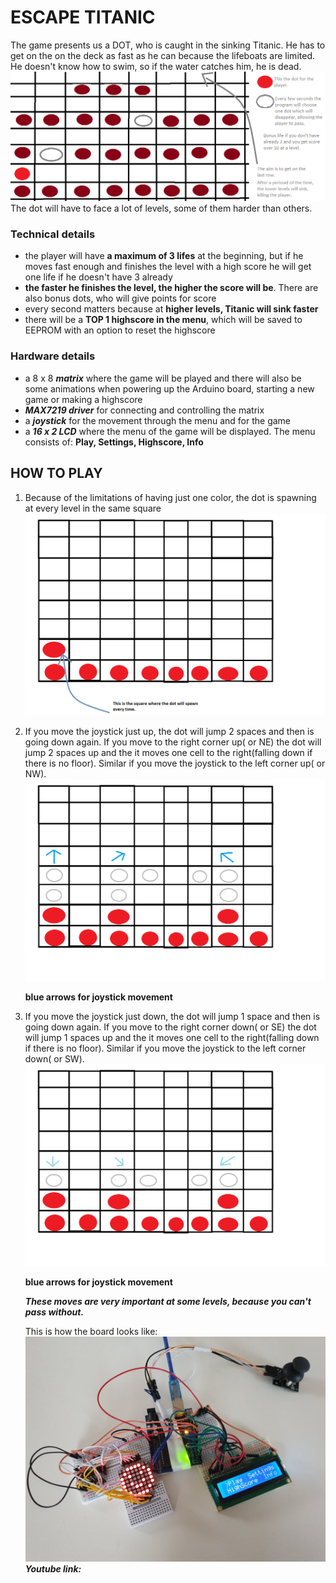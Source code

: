 # ESCAPE TITANIC

The game presents us a DOT, who is caught in the sinking Titanic. He has to get on the on the deck as fast as he can because the lifeboats are limited. He doesn't know how to swim, so if the water catches him, he is dead.
![The map of the Titanic](./images/matrix_drawnDots.png)
The dot will have to face a lot of levels, some of them harder than others.

### Technical details
  * the player will have **a maximum of 3 lifes** at the beginning, but if he moves fast enough and finishes the level with a high score he will get one life if he doesn't have 3 already
  * **the faster he finishes the level, the higher the score will be**. There are also bonus dots, who will give points for score
  * every second matters because at **higher levels, Titanic will sink faster**
  * there will be a **TOP 1 highscore in the menu**, which will be saved to EEPROM with an option to reset the highscore
  
### Hardware details
  * a 8 x 8 **_matrix_** where the game will be played and there will also be some animations when powering up the Arduino board, starting a new game or making a highscore
  * **_MAX7219 driver_** for connecting and controlling the matrix
  * a **_joystick_** for the movement through the menu and for the game
  * a **_16 x 2 LCD_** where the menu of the game will be displayed. The menu consists of: **Play, Settings, Highscore, Info**
  
## HOW TO PLAY
  1. Because of the limitations of having just one color, the dot is spawning at every level in the same square
     ![Spawn of the dot](./images/spawn.png)
  2. If you move the joystick just up, the dot will jump 2 spaces and then is going down again. If you move to the right corner up( or NE)
  the dot will jump 2 spaces up and the it moves one cell to the right(falling down if there is no floor). Similar if you move the joystick to the left corner up( or NW).
     ![Types of jump](./images/typesJump.png)
     
     **blue arrows for joystick movement**
     
  3. If you move the joystick just down, the dot will jump 1 space and then is going down again. If you move to the right corner down( or SE) the dot will jump 1 spaces up and the it moves one cell to the right(falling down if there is no floor). Similar if you move the joystick to the left corner down( or SW).
     ![Types of semijump](./images/typesSemijump.png)
     
     **blue arrows for joystick movement**
     
     **_These moves are very important at some levels, because you can't pass without._**
     
     This is how the board looks like:
     ![Game Model](./images/gameModel.jpg)
     **_Youtube link:_**
